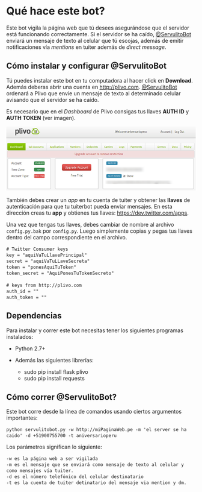 # Qué hace este bot?
Este bot vigila la página web que tú desees asegurándose que el servidor está
funcionando correctamente. Si el servidor se ha caído,
[@ServulitoBot](https://twitter.com/ServulitoBot) enviará un mensaje de texto
al celular que tú escojas, además de emitir notificaciones vía *mentions* en
tuiter además de *direct message*.

## Cómo instalar y configurar @ServulitoBot
Tú puedes instalar este bot en tu computadora al hacer click en **Download**.
Además deberas abrir una cuenta en <http://plivo.com>. [@ServulitoBot](https://twitter.com/ServulitoBot)
ordenará a Plivo que envíe un mensaje de texto al determinado celular avisando
que el servidor se ha caído.

Es necesario que en el *Dashboard* de Plivo consigas tus llaves **AUTH ID** y
**AUTH TOKEN** (ver imagen).

![](plivo_keys.png)

También debes crear un *app* en tu cuenta de tuiter y obtener las **llaves** de
autenticación para que tu tuiterbot pueda enviar mensajes. En esta dirección
creas tu **app** y obtienes tus llaves: <https://dev.twitter.com/apps>.

Una vez que tengas tus llaves, debes cambiar de nombre al archivo
``config.py.bak`` por ``config.py``. Luego simplemente copias y pegas tus
llaves dentro del campo correspondiente en el archivo.

    # Twitter Consumer keys
    key = "aquiVaTuLlavePrincipal"
    secret = "aquiVaTuLLaveSecreta"
    token = "ponesAquiTuToken"
    token_secret = "AquiPonesTuTokenSecreto"

    # keys from http://plivo.com
    auth_id = ""
    auth_token = ""


## Dependencias
Para instalar y correr este bot necesitas tener los siguientes programas
instalados:

* Python 2.7+
* Además las siguientes librerías:
    
    * sudo pip install flask plivo
    * sudo pip install requests

## Cómo correr @ServulitoBot?
Este bot corre desde la línea de comandos usando ciertos argumentos
importantes:

    python servulitobot.py -w http://miPaginaWeb.pe -m 'el server se ha caido' -d +51900755700 -t aniversarioperu

Los parámetros significan lo siguiente:

    -w es la página web a ser vigilada
    -m es el mensaje que se enviará como mensaje de texto al celular y como mensajes vía tuiter.
    -d es el número telefónico del celular destinatario
    -t es la cuenta de tuiter detinatario del mensaje via mention y dm.


